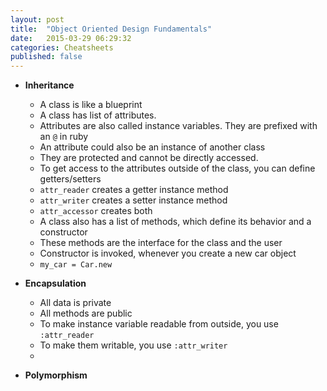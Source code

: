 ```yaml
---
layout: post
title:  "Object Oriented Design Fundamentals"
date:   2015-03-29 06:29:32
categories: Cheatsheets
published: false
---
```


* __Inheritance__
  * A class is like a blueprint
  * A class has list of attributes.
  * Attributes are also called instance variables. They are prefixed with an `@` in ruby
  * An attribute could also be an instance of another class
  * They are protected and cannot be directly accessed.
  * To get access to the attributes outside of the class, you can define getters/setters
  * `attr_reader` creates a getter instance method
  * `attr_writer` creates a setter instance method
  * `attr_accessor` creates both
  * A class also has a list of methods, which define its behavior and a constructor
  * These methods are the interface for the class and the user
  * Constructor is invoked, whenever you create a new car object
  * `my_car = Car.new`

* __Encapsulation__
  * All data is private
  * All methods are public
  * To make instance variable readable from outside, you use `:attr_reader`
  * To make them writable, you use `:attr_writer`
  * 
* __Polymorphism__